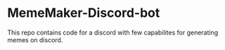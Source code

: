 # MemeMaker-Discord-bot

This repo contains code for a discord with few capabilites for generating memes on discord.
